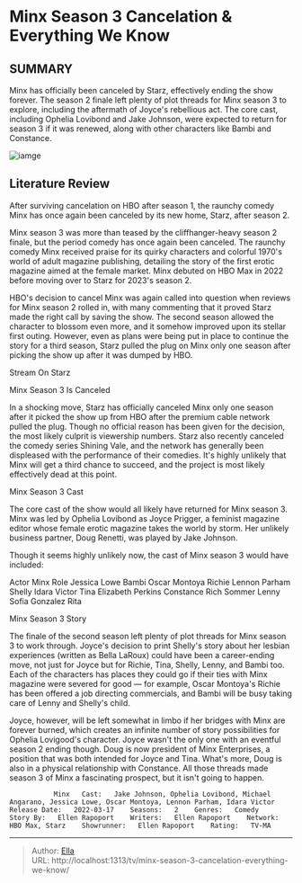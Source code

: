 # Minx Season 3 Cancelation &amp; Everything We Know


## SUMMARY 



  Minx has officially been canceled by Starz, effectively ending the show forever.   The season 2 finale left plenty of plot threads for Minx season 3 to explore, including the aftermath of Joyce&#39;s rebellious act.   The core cast, including Ophelia Lovibond and Jake Johnson, were expected to return for season 3 if it was renewed, along with other characters like Bambi and Constance.  

![iamge](https://static1.srcdn.com/wordpress/wp-content/uploads/2023/09/minx-season-3-everything-we-know.jpg)

## Literature Review
After surviving cancelation on HBO after season 1, the raunchy comedy Minx has once again been canceled by its new home, Starz, after season 2. 




Minx season 3 was more than teased by the cliffhanger-heavy season 2 finale, but the period comedy has once again been canceled. The raunchy comedy Minx received praise for its quirky characters and colorful 1970&#39;s world of adult magazine publishing, detailing the story of the first erotic magazine aimed at the female market. Minx debuted on HBO Max in 2022 before moving over to Starz for 2023&#39;s season 2.




  

 HBO&#39;s decision to cancel Minx was again called into question when reviews for Minx season 2 rolled in, with many commenting that it proved Starz made the right call by saving the show. The second season allowed the character to blossom even more, and it somehow improved upon its stellar first outing. However, even as plans were being put in place to continue the story for a third season, Starz pulled the plug on Minx only one season after picking the show up after it was dumped by HBO.

Stream On Starz


 Minx Season 3 Is Canceled 
          

In a shocking move, Starz has officially canceled Minx only one season after it picked the show up from HBO after the premium cable network pulled the plug. Though no official reason has been given for the decision, the most likely culprit is viewership numbers. Starz also recently canceled the comedy series Shining Vale, and the network has generally been displeased with the performance of their comedies. It&#39;s highly unlikely that Minx will get a third chance to succeed, and the project is most likely effectively dead at this point.






 Minx Season 3 Cast 
          

The core cast of the show would all likely have returned for Minx season 3. Minx was led by Ophelia Lovibond as Joyce Prigger, a feminist magazine editor whose female erotic magazine takes the world by storm. Her unlikely business partner, Doug Renetti, was played by Jake Johnson.

Though it seems highly unlikely now, the cast of Minx season 3 would have included:

 Actor  Minx Role   Jessica Lowe  Bambi   Oscar Montoya  Richie   Lennon Parham  Shelly   Idara Victor  Tina   Elizabeth Perkins  Constance   Rich Sommer  Lenny   Sofia Gonzalez  Rita   








 Minx Season 3 Story 
          

The finale of the second season left plenty of plot threads for Minx season 3 to work through. Joyce&#39;s decision to print Shelly&#39;s story about her lesbian experiences (written as Bella LaRoux) could have been a career-ending move, not just for Joyce but for Richie, Tina, Shelly, Lenny, and Bambi too. Each of the characters has places they could go if their ties with Minx magazine were severed for good — for example, Oscar Montoya&#39;s Richie has been offered a job directing commercials, and Bambi will be busy taking care of Lenny and Shelly&#39;s child.

Joyce, however, will be left somewhat in limbo if her bridges with Minx are forever burned, which creates an infinite number of story possibilities for Ophelia Lovigood&#39;s character. Joyce wasn&#39;t the only one with an eventful season 2 ending though. Doug is now president of Minx Enterprises, a position that was both intended for Joyce and Tina. What&#39;s more, Doug is also in a physical relationship with Constance. All those threads made season 3 of Minx a fascinating prospect, but it isn&#39;t going to happen.






 
               Minx   Cast:   Jake Johnson, Ophelia Lovibond, Michael Angarano, Jessica Lowe, Oscar Montoya, Lennon Parham, Idara Victor    Release Date:   2022-03-17    Seasons:   2    Genres:   Comedy    Story By:   Ellen Rapoport    Writers:   Ellen Rapoport    Network:   HBO Max, Starz    Showrunner:   Ellen Rapoport    Rating:   TV-MA      

---

> Author: [Ella](https://instagram.hk.cn/)  
> URL: http://localhost:1313/tv/minx-season-3-cancelation-everything-we-know/  

